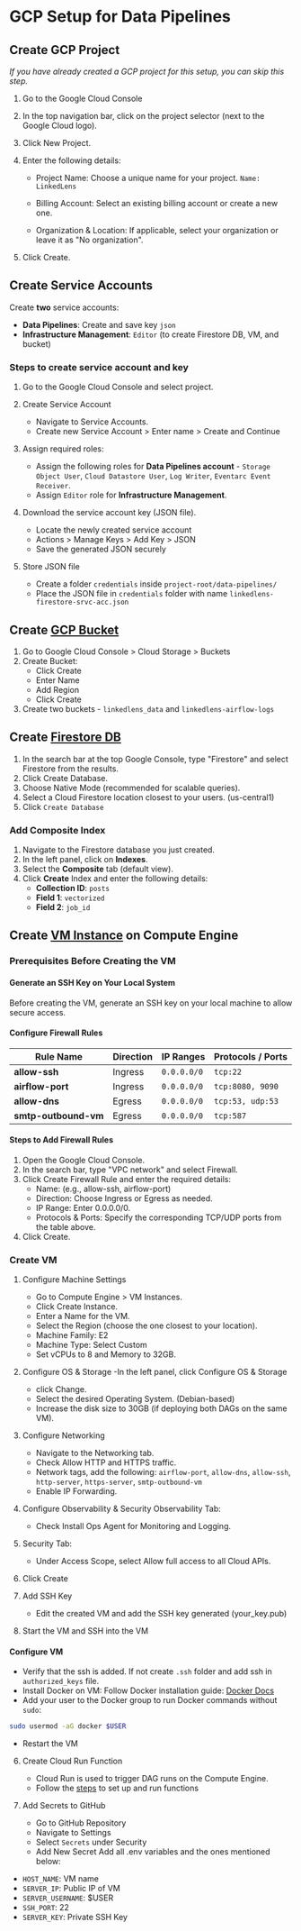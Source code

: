 # GCP Setup for Data Pipelines

## Create GCP Project
*If you have already created a GCP project for this setup, you can skip this step.*
1. Go to the Google Cloud Console
2. In the top navigation bar, click on the project selector (next to the Google Cloud logo).
3. Click New Project.
4. Enter the following details:
    - Project Name: Choose a unique name for your project. `Name: LinkedLens`

    - Billing Account: Select an existing billing account or create a new one.

    - Organization & Location: If applicable, select your organization or leave it as "No organization".

5. Click Create. 


## Create Service Accounts

Create **two** service accounts:
- **Data Pipelines**: Create and save key `json`
- **Infrastructure Management**: `Editor` (to create Firestore DB, VM, and bucket)

### Steps to create service account and key
1. Go to the Google Cloud Console and select project.
2. Create Service Account
   - Navigate to Service Accounts. 
   - Create new Service Account > Enter name > Create and Continue 
3. Assign required roles:
   - Assign the following roles for **Data Pipelines account** - `Storage Object User`, `Cloud Datastore User`, `Log Writer`, `Eventarc Event Receiver`.
   - Assign `Editor` role for **Infrastructure Management**.

4. Download the service account key (JSON file).
   - Locate the newly created service account
   - Actions > Manage Keys > Add Key > JSON
   - Save the generated JSON securely
5. Store JSON file
   - Create a folder `credentials` inside `project-root/data-pipelines/`
   - Place the JSON file in `credentials` folder with name `linkedlens-firestore-srvc-acc.json`

## Create [GCP Bucket](https://cloud.google.com/storage/docs/creating-buckets)
1. Go to Google Cloud Console > Cloud Storage > Buckets
2. Create Bucket:
    - Click Create
    - Enter Name
    - Add Region
    - Click Create
3. Create two buckets - `linkedlens_data` and `linkedlens-airflow-logs`

    

## Create [Firestore DB](https://firebase.google.com/docs/firestore/quickstart)
1. In the search bar at the top Google Console, type "Firestore" and select Firestore from the results.
2. Click Create Database.
3. Choose Native Mode (recommended for scalable queries).
4. Select a Cloud Firestore location closest to your users. (us-central1)
5. Click `Create Database`

### Add Composite Index
1. Navigate to the Firestore database you just created.
2. In the left panel, click on **Indexes**.
3. Select the **Composite** tab (default view).
4. Click **Create** Index and enter the following details:
    - **Collection ID**: `posts`
    - **Field 1**: `vectorized`
    - **Field 2**: `job_id`

## Create [VM Instance](https://cloud.google.com/compute/docs/create-linux-vm-instance) on Compute Engine

### Prerequisites Before Creating the VM

#### Generate an SSH Key on Your Local System
Before creating the VM, generate an SSH key on your local machine to allow secure access.

#### Configure Firewall Rules

| **Rule Name**         | **Direction** | **IP Ranges**   | **Protocols / Ports**   |
|-----------------------|--------------|-----------------|-------------------------|
| **allow-ssh**        | Ingress      | `0.0.0.0/0`     | `tcp:22`                |
| **airflow-port**     | Ingress      | `0.0.0.0/0`     | `tcp:8080, 9090`        |
| **allow-dns**        | Egress       | `0.0.0.0/0`     | `tcp:53, udp:53`        |
| **smtp-outbound-vm** | Egress       | `0.0.0.0/0`     | `tcp:587`               |


#### Steps to Add Firewall Rules
1. Open the Google Cloud Console.
2. In the search bar, type "VPC network" and select Firewall.
3. Click Create Firewall Rule and enter the required details:
    - Name: (e.g., allow-ssh, airflow-port)
    - Direction: Choose Ingress or Egress as needed.
    - IP Range: Enter 0.0.0.0/0.
    - Protocols & Ports: Specify the corresponding TCP/UDP ports from the table above.
4. Click Create.


### Create VM
1. Configure Machine Settings
    - Go to Compute Engine > VM Instances.
    - Click Create Instance.
    - Enter a Name for the VM.
    - Select the Region (choose the one closest to your location).
    - Machine Family: E2
    - Machine Type: Select Custom
    - Set vCPUs to 8 and Memory to 32GB.
2. Configure OS & Storage
    -In the left panel, click Configure OS & Storage
    - click Change.
    - Select the desired Operating System. (Debian-based)
    - Increase the disk size to 30GB (if deploying both DAGs on the same VM).

3. Configure Networking
    - Navigate to the Networking tab.
    - Check Allow HTTP and HTTPS traffic.
    - Network tags, add the following: `airflow-port`, `allow-dns`, `allow-ssh`, `http-server`, `https-server`, `smtp-outbound-vm`
    - Enable IP Forwarding.

4. Configure Observability & Security
Observability Tab:
    - Check Install Ops Agent for Monitoring and Logging.

5. Security Tab:
    - Under Access Scope, select Allow full access to all Cloud APIs.

6. Click Create
7. Add SSH Key
    - Edit the created VM and add the SSH key generated (your_key.pub)

8. Start the VM and SSH into the VM


#### Configure VM
- Verify that the ssh is added. If not create `.ssh` folder and add ssh in `authorized_keys` file.
- Install Docker on VM: Follow Docker installation guide: [Docker Docs](https://docs.docker.com/engine/install/debian/)
- Add your user to the Docker group to run Docker commands without `sudo`:
```bash
sudo usermod -aG docker $USER
```
- Restart the VM

  
6. Create Cloud Run Function
    - Cloud Run is used to trigger DAG runs on the Compute Engine.
    - Follow the [steps](../cloud-functions/functions/dag-trigger/README.md) to set up and run functions


7. Add Secrets to GitHub
    - Go to GitHub Repository
    - Navigate to Settings
    - Select `Secrets` under Security
    - Add New Secret
  Add all .env variables and the ones mentioned below:
  - `HOST_NAME`: VM name
  - `SERVER_IP`: Public IP of VM
  - `SERVER_USERNAME`: $USER
  - `SSH_PORT`: 22
  - `SERVER_KEY`: Private SSH Key